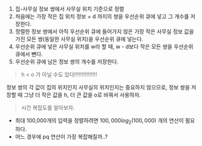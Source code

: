 1. 집-사무실 정보 쌍에서 사무실 위치 기준으로 정렬
1. 처음에는 가장 작은 집 위치 정보 + d 까지의 쌍을 우선순위 큐에 넣고 그 개수를 저장한다.
1. 정렬한 정보 쌍에서 아직 우선순위 큐에 들어가지 않은 가장 작은 사무실 정보 값을 가진 모든 쌍(동일한 사무실 위치)을 우선순위 큐에 넣는다.
1. 우선순위 큐에 넣은 사무실 위치를 w라 할 때, w - d보다 작은 모든 쌍을 우선순위 큐에서 뺀다.
1. 우선순위 큐에 남은 정보 쌍의 개수를 저장한다.

> h < o 가 아닐 수도 있다!!!!!!!!!!!!!!!

정보 쌍의 각 값이 집의 위치인지 사무실의 위치인지는 중요하지 않으므로, 정보 쌍을 저장할 때 그냥 더 작은 값을 h, 더 큰 값을 o로 바꿔서 사용하자.

> 시간 복잡도를 알아보자.

- 최대 100,000개의 입력을 정렬하려면 $100,000 log_2 (100,000)$ 개의 연산이 필요하다.
- 어느 경우에 pq 연산이 가장 복잡해질까..?
